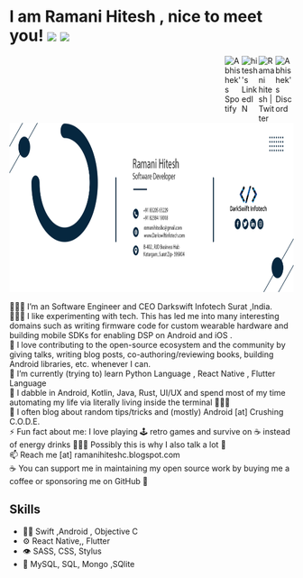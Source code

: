 #  I am Ramani Hitesh , nice to meet you! <img src="https://media.giphy.com/media/hvRJCLFzcasrR4ia7z/giphy.gif" width="25px">  ![](https://visitor-badge.glitch.me/badge?page_id=ramanihiteshc)
<a href="https://stackoverflow.com/users/5478736/ramani-hitesh">
  <img align="right" alt="Abhishek's Discord" width="32px" src="https://upload.wikimedia.org/wikipedia/commons/e/ef/Stack_Overflow_icon.svg" />
</a>
<a href="https://twitter.com/ramanihiteshc">
  <img align="right" alt="Ramani hitesh | Twitter" width="30px" src="https://raw.githubusercontent.com/peterthehan/peterthehan/master/assets/twitter.svg" />
</a>
<a href="https://www.linkedin.com/in/ramanihitesh/">
  <img align="right" alt="hitesh's LinkedIN" width="30px" src="https://raw.githubusercontent.com/peterthehan/peterthehan/master/assets/linkedin.svg" />
</a>
<a href="https://ramanihiteshc.blogspot.com/">
  <img align="right" alt="Abhishek's Spotify" width="30px" src="https://upload.wikimedia.org/wikipedia/commons/3/31/Blogger.svg" />
</a>



<br />



<img width="900" height="300" src="https://github.com/RamaniHiteshc/RamaniHiteshc/blob/main/photos/profile.png" alt="hr">

<!--
**RamaniHiteshc/RamaniHiteshc** is a ✨ _special_ ✨ repository because its `README.md` (this file) appears on your GitHub profile.

Here are some ideas to get you started
-->
👨🏻‍💻  I’m an Software Engineer and CEO Darkswift Infotech Surat ,India. <br/>
👨🏻‍🔬  I like experimenting with tech. This has led me into many interesting domains such as writing firmware code for custom wearable hardware and building mobile SDKs for enabling DSP on Android and iOS .<br/>
🤗  I love contributing to the open-source ecosystem and the community by giving talks, writing blog posts, co-authoring/reviewing books, building Android libraries, etc. whenever I can.<br/>
🌱  I’m currently (trying to) learn Python Language  , React Native , Flutter Language<br/>
💬  I dabble in Android, Kotlin, Java, Rust, UI/UX and spend most of my time automating my life via literally living inside the terminal 🤷🏻‍♂️<br/>
📝  I often blog about random tips/tricks and (mostly) Android [at] Crushing C.O.D.E.<br/>
⚡️  Fun fact about me: I love playing 🕹 retro games and survive on ☕️ instead of energy drinks 🙇🏻‍♂️  Possibly this is why I also talk a lot 🤔<br/>
📫  Reach me [at] ramanihiteshc.blogspot.com<br/>
☕️  You can support me in maintaining my open source work by buying me a coffee or sponsoring me on GitHub 🤗<br/>

## Skills
- 👨‍💻 Swift ,Android , Objective C
- ⚙️ React Native,, Flutter
- 👁️ SASS, CSS, Stylus
- 💽 MySQL, SQL, Mongo ,SQlite

